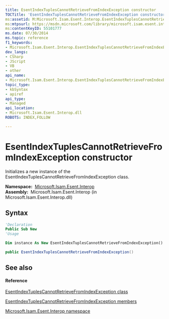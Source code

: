 ```yaml
---
title: EsentIndexTuplesCannotRetrieveFromIndexException constructor 
TOCTitle: 'EsentIndexTuplesCannotRetrieveFromIndexException constructor '
ms:assetid: M:Microsoft.Isam.Esent.Interop.EsentIndexTuplesCannotRetrieveFromIndexException.#ctor
ms:mtpsurl: https://msdn.microsoft.com/library/microsoft.isam.esent.interop.esentindextuplescannotretrievefromindexexception.esentindextuplescannotretrievefromindexexception(v=EXCHG.10)
ms:contentKeyID: 55101777
ms.date: 07/30/2014
ms.topic: reference
f1_keywords:
- Microsoft.Isam.Esent.Interop.EsentIndexTuplesCannotRetrieveFromIndexException.EsentIndexTuplesCannotRetrieveFromIndexException
dev_langs:
- CSharp
- JScript
- VB
- other
api_name: 
- Microsoft.Isam.Esent.Interop.EsentIndexTuplesCannotRetrieveFromIndexException..ctor
topic_type: 
- kbSyntax
- apiref
api_type: 
- Managed
api_location: 
- Microsoft.Isam.Esent.Interop.dll
ROBOTS: INDEX,FOLLOW

---
```


# EsentIndexTuplesCannotRetrieveFromIndexException constructor

Initializes a new instance of the EsentIndexTuplesCannotRetrieveFromIndexException class.

**Namespace:**  [Microsoft.Isam.Esent.Interop](./microsoft.isam.esent.interop-namespace.md)  
**Assembly:**  Microsoft.Isam.Esent.Interop (in Microsoft.Isam.Esent.Interop.dll)

## Syntax

``` vb
'Declaration
Public Sub New
'Usage

Dim instance As New EsentIndexTuplesCannotRetrieveFromIndexException()
```

``` csharp
public EsentIndexTuplesCannotRetrieveFromIndexException()
```

## See also

#### Reference

[EsentIndexTuplesCannotRetrieveFromIndexException class](./esentindextuplescannotretrievefromindexexception-class.md)

[EsentIndexTuplesCannotRetrieveFromIndexException members](./esentindextuplescannotretrievefromindexexception-members.md)

[Microsoft.Isam.Esent.Interop namespace](./microsoft.isam.esent.interop-namespace.md)